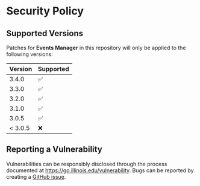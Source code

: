 # Security Policy

## Supported Versions

Patches for **Events Manager** in this repository will only be applied to the following versions:

| Version | Supported          |
| ------- | ------------------ |
| 3.4.0   | :white_check_mark: |
| 3.3.0   | :white_check_mark: |
| 3.2.0   | :white_check_mark: |
| 3.1.0   | :white_check_mark: |
| 3.0.5   | :white_check_mark: |
| < 3.0.5   | :x:              |

## Reporting a Vulnerability

Vulnerabilities can be responsibly disclosed through the process documented at https://go.illinois.edu/vulnerability.
Bugs can be reported by creating a [GitHub issue](https://github.com/rokwire/events-manager/issues/new?assignees=&labels=bug&template=bug_report.md&title=%5BBUG%5D).
